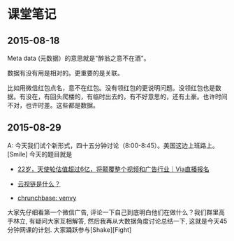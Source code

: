 # 课堂笔记

## 2015-08-18

Meta data (元数据）的意思就是"醉翁之意不在酒"。

数据有没有用是相对的。更重要的是关联。

比如用微信红包点名，意不在红包。没有领红包的更说明问题。没领红包也是数据。有没在，有回头爬楼的，有临时出去的，有不好意思的，还有土豪。也许时间不对，也许时差。这些都是数据。


## 2015-08-29

A: 今天我们试个新形式，四十五分钟讨论（8:00-8:45）。美国这边上班路上。[Smile]
今天的题目就是 

- [22岁，天使轮估值超过6亿，将颠覆整个视频和广告行业｜Via直播报名
](http://mp.weixin.qq.com/s?__biz=MzAwNzAwMjkxMA==&mid=207233029&idx=1&sn=74c1703beaed7484a29880dcd1102c5d&scene=1&isappinstalled=0#rd)

- [云视链是什么？](http://www.zhihu.com/question/27297651)

- [chrunchbase: venvy](https://www.crunchbase.com/organization/venvy)

大家先仔细看第一个微信广告, 评论一下自己到底明白他们在做什么？我们群里高手林立, 有疑问大家互相解答, 然后我再从大数据角度讨论总结一下, 这就是今天45分钟网课的计划. 大家踊跃参与[Shake][Fight]
